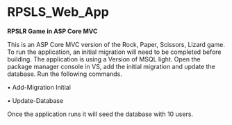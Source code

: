# RPSLS_Web_App
<b>RPSLR Game in ASP Core MVC</b>

This is an ASP Core MVC version of the Rock, Paper, Scissors, Lizard game. 
To run the application, an initial migration will need to be completed before building.  The application is using a Version of MSQL light.
Open the package manager console in VS, add the initial migration and update the database.  Run the following commands.

•	Add-Migration Initial

•	Update-Database

Once the application runs it will seed the database with 10 users.
